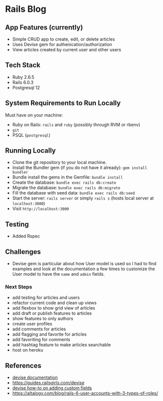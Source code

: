 # Rails Blog

## App Features (currently)
- Simple CRUD app to create, edit, or delete articles
- Uses Devise gem for authenication/authorization
- View articles created by current user and other users

## Tech Stack 
- Ruby 2.6.5  
- Rails 6.0.3
- Postgresql 12

## System Requirements to Run Locally
Must have on your machine:
  - Ruby on Rails: `rails` and `ruby` (possibly through RVM or rbenv)
  - `git`
  - PSQL (`postgresql`)

## Running Locally
- Clone the git repository to your local machine.
- Install the Bundler gem (if you do not have it already): `gem install bundler`
- Bundle install the gems in the Gemfile: `bundle install`
- Create the database: `bundle exec rails db:create`
- Migrate the database: `bundle exec rails db:migrate`
- Fill the database with seed data: `bundle exec rails db:seed`
- Start the server:  `rails server` or simply `rails s` (hosts local server at `localhost:3000`)
- Visit `http://localhost:3000`

## Testing
- Added Rspec

## Challenges
- Devise gem is particular about how User model is used so I had to find examples and look at the documentation a few times to customize the User model to have the `name` and `admin` fields.

### Next Steps
- add testing for articles and users
- refactor current code and clean up views
- add flexbox to show grid view of articles
- add draft or publish features to articles
- show features to only authors
- create user profiles
- add comments for articles
- add flagging and favorite for articles
- add favoriting for comments
- add hashtag feature to make articles searchable
- host on heroku

## References
- [devise documentation](https://github.com/heartcombo/devise)
- https://guides.railsgirls.com/devise
- [devise how-to on adding custom fields](https://gist.github.com/withoutwax/46a05861aa4750384df971b641170407)
- https://altalogy.com/blog/rails-6-user-accounts-with-3-types-of-roles/

